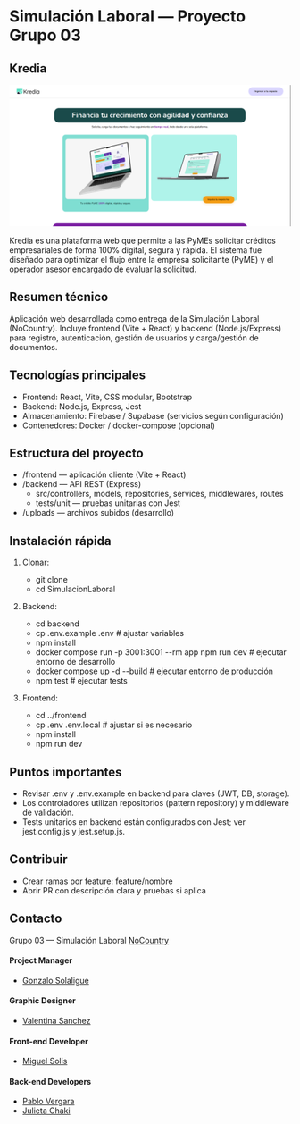 # Simulación Laboral — Proyecto Grupo 03

## Kredia

![alt text](image-1.png)

Kredia es una plataforma web que permite a las PyMEs solicitar créditos
empresariales de forma 100% digital, segura y rápida.
El sistema fue diseñado para optimizar el flujo entre la empresa solicitante (PyME)
y el operador asesor encargado de evaluar la solicitud.

Resumen técnico
-------------
Aplicación web desarrollada como entrega de la Simulación Laboral (NoCountry). Incluye frontend (Vite + React) y backend (Node.js/Express) para registro, autenticación, gestión de usuarios y carga/gestión de documentos.

Tecnologías principales
----------------------
- Frontend: React, Vite, CSS modular, Bootstrap
- Backend: Node.js, Express, Jest
- Almacenamiento: Firebase / Supabase (servicios según configuración)
- Contenedores: Docker / docker-compose (opcional)

Estructura del proyecto
-----------------------
- /frontend — aplicación cliente (Vite + React)
- /backend — API REST (Express)
  - src/controllers, models, repositories, services, middlewares, routes
  - tests/unit — pruebas unitarias con Jest
- /uploads — archivos subidos (desarrollo)

Instalación rápida
--------------------------
1. Clonar:
   - git clone <repo>
   - cd SimulacionLaboral

2. Backend:
   - cd backend
   - cp .env.example .env  # ajustar variables
   - npm install
   - docker compose run -p 3001:3001 --rm app npm run dev          # ejecutar entorno de desarrollo
   - docker compose up -d --build          # ejecutar entorno de producción
   - npm test              # ejecutar tests

3. Frontend:
   - cd ../frontend
   - cp .env .env.local    # ajustar si es necesario
   - npm install
   - npm run dev


Puntos importantes
------------------
- Revisar .env y .env.example en backend para claves (JWT, DB, storage).
- Los controladores utilizan repositorios (pattern repository) y middleware de validación.
- Tests unitarios en backend están configurados con Jest; ver jest.config.js y jest.setup.js.

Contribuir
----------
- Crear ramas por feature: feature/nombre
- Abrir PR con descripción clara y pruebas si aplica

Contacto
--------
Grupo 03 — Simulación Laboral [NoCountry](https://nocountry.tech/)

#### Project Manager
- [Gonzalo Solaligue](https://www.linkedin.com/in/joaquingonzalosolaligue)

#### Graphic Designer
- [Valentina Sanchez](https://www.linkedin.com/in/valentina-sanchezuxui?utm_source=share&utm_campaign=share_via&utm_content=profile&utm_medium=android_app)

#### Front-end Developer
- [Miguel Solis](https://www.linkedin.com/in/miguel-solis-cunza)

#### Back-end Developers
- [Pablo Vergara](https://www.linkedin.com/in/pablo-vergara-ab9489228/)
- [Julieta Chaki](https://www.linkedin.com/in/julieta-chaki)

